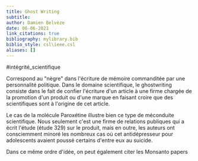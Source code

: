 ```yaml
---
title: Ghost Writing
subtitle:
author: Damien Belvèze
date: 06-06-2021
link_citations: true
bibliography: mylibrary.bib
biblio_style: csl\ieee.csl
aliases: []
---
```

#intégrité_scientifique 

Correspond au "nègre" dans l'écriture de mémoire commanditée par une personnalité politique. 
Dans le domaine scientifique, le ghostwriting consiste dans le fait de confier l'écriture d'un article à une firme chargée de la promotion d'un produit ou d'une marque en faisant croire que des scientifiques sont à l'origine de cet article. 

Le cas de la molécule Paroxétine illustre bien ce type de méconduite scientifique. Nous seulement c'est une firme de relations publiques qui a écrit l'étude (étude 329) sur le produit, mais en outre, les auteurs ont consciemment minoré les nombreux cas où cet antidépresseur pour adolescents avaient poussé certains d'entre eux au suicide.

Dans ce même ordre d'idée, on peut également citer les Monsanto papers

